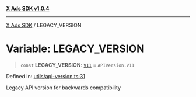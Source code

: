 [**X Ads SDK v1.0.4**](../README.md)

***

[X Ads SDK](../globals.md) / LEGACY\_VERSION

# Variable: LEGACY\_VERSION

> `const` **LEGACY\_VERSION**: [`V11`](../enumerations/APIVersion.md#v11) = `APIVersion.V11`

Defined in: [utils/api-version.ts:31](https://github.com/kage1020/x-ads-sdk/blob/main/src/utils/api-version.ts#L31)

Legacy API version for backwards compatibility
